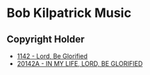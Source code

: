 # Bob Kilpatrick Music

## Copyright Holder

- [1142 - Lord, Be Glorified](/hymns/1142.md)
- [20142A - IN MY LIFE, LORD, BE GLORIFIED](/hymns/20142A.md)

